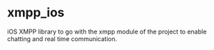 xmpp_ios
========

iOS XMPP library to go with the xmpp module of the project to enable chatting and real time communication. 
